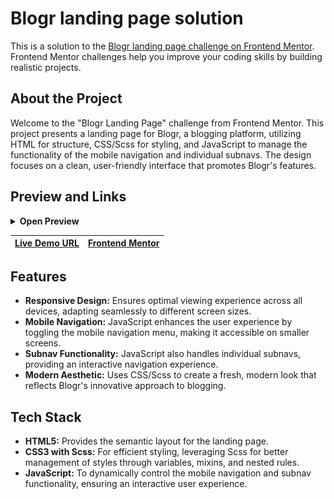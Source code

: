 # Blogr landing page solution

This is a solution to the [Blogr landing page challenge on Frontend Mentor](https://www.frontendmentor.io/challenges/blogr-landing-page-EX2RLAApP). Frontend Mentor challenges help you improve your coding skills by building realistic projects.

## About the Project

Welcome to the "Blogr Landing Page" challenge from Frontend Mentor. This project presents a landing page for Blogr, a blogging platform, utilizing HTML for structure, CSS/Scss for styling, and JavaScript to manage the functionality of the mobile navigation and individual subnavs. The design focuses on a clean, user-friendly interface that promotes Blogr's features.

## Preview and Links

<details>
<summary><b>Open Preview</b></summary>
<br>

![](./src/images/screenshot.jpeg)

<br>
</details>

| [Live Demo URL](https://ionstici.github.io/blogr-landing-page) | [Frontend Mentor](https://www.frontendmentor.io/solutions/blogr-landing-page-_lmou3r99w) |
| -------------------------------------------------------------- | ---------------------------------------------------------------------------------------- |

## Features

- **Responsive Design:** Ensures optimal viewing experience across all devices, adapting seamlessly to different screen sizes.
- **Mobile Navigation:** JavaScript enhances the user experience by toggling the mobile navigation menu, making it accessible on smaller screens.
- **Subnav Functionality:** JavaScript also handles individual subnavs, providing an interactive navigation experience.
- **Modern Aesthetic:** Uses CSS/Scss to create a fresh, modern look that reflects Blogr's innovative approach to blogging.

## Tech Stack

- **HTML5:** Provides the semantic layout for the landing page.
- **CSS3 with Scss:** For efficient styling, leveraging Scss for better management of styles through variables, mixins, and nested rules.
- **JavaScript:** To dynamically control the mobile navigation and subnav functionality, ensuring an interactive user experience.
